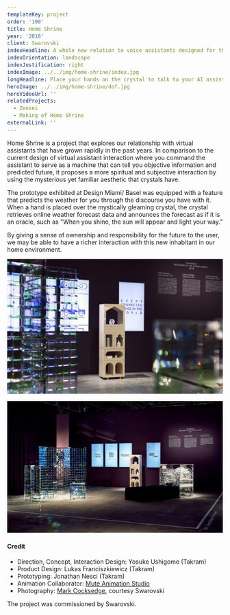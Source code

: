 ```yaml
---
templateKey: project
order: '100'
title: Home Shrine
year: '2018'
client: Swarovski
indexHeadline: A whole new relation to voice assistants designed for the Swarovski Designers of the Future Award
indexOrientation: landscape
indexJustification: right
indexImage: ../../img/home-shrine/index.jpg
longHeadline: Place your hands on the crystal to talk to your AI assistant ― a more spiritual and personal voice interaction proposed for the Swarovski Designers of the Future Award
heroImage: ../../img/home-shrine/dof.jpg
heroVideoUrl: ''
relatedProjects:
  - Zensei
  - Making of Home Shrine
externalLink: ''
---
```


Home Shrine is a project that explores our relationship with virtual assistants that have grown rapidly in the past years. In comparison to the current design of virtual assistant interaction where you command the assistant to serve as a machine that can tell you objective information and predicted future, it proposes a more spiritual and subjective interaction by using the mysterious yet familiar aesthetic that crystals have.

The prototype exhibited at Design Miami/ Basel was equipped with a feature that predicts the weather for you through the discourse you have with it. When a hand is placed over the mystically gleaming crystal, the crystal retrieves online weather forecast data and announces the forecast as if it is an oracle, such as "When you shine, the sun will appear and light your way."

By giving a sense of ownership and responsibility for the future to the user, we may be able to have a richer interaction with this new inhabitant in our home environment.

![Home Shrine](../../img/home-shrine/dof_02.jpg)

![Home Shrine](../../img/home-shrine/dof_01.jpg)

#### Credit

- Direction, Concept, Interaction Design: Yosuke Ushigome (Takram)
- Product Design: Lukas Franciszkiewicz (Takram)
- Prototyping: Jonathan Nesci (Takram)
- Animation Collaborator: [Mute Animation Studio](https://muteanimation.studio/)
- Photography: [Mark Cocksedge](https://www.markcocksedge.co.uk/), courtesy Swarovski

The project was commissioned by Swarovski.
